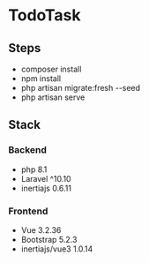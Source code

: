 # TodoTask

## Steps

-   composer install
-   npm install
-   php artisan migrate:fresh --seed
-   php artisan serve

## Stack

### Backend

-   php 8.1
-   Laravel ^10.10
-   inertiajs 0.6.11

### Frontend

-   Vue 3.2.36
-   Bootstrap 5.2.3
-   inertiajs/vue3 1.0.14
